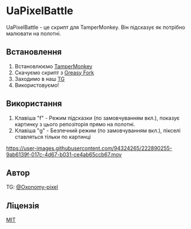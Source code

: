 # UaPixelBattle
UaPixelBattle - це скрипт для TamperMonkey. Він підсказує як потрібно малювати на полотні.

## Встановлення
1. Встановлюємо [TamperMonkey](https://chrome.google.com/webstore/detail/tampermonkey/dhdgffkkebhmkfjojejmpbldmpobfkfo?hl=ru)
2. Скачуємо скрипт з [Greasy Fork](https://greasyfork.org/ru/scripts/461145-uapixelbattle)
3. Заходимо в наш [TG](https://t.me/uapixelbattlechat)
4. Використовуємо!

## Використання 
1. Клавіша "f" - Режим підсказки (по замовчуванням вкл.), показує картинку з цього репозіторія прямо на полотні.
2. Клавіша "g" - Безпечний режим (по замовчуванням вкл.), пікселі ставляться тільки по картинці

https://user-images.githubusercontent.com/94324265/222890255-9ab6139f-017c-4d67-b031-ce4ab65ccb67.mov

## Автор
TG: [@Oxonomy-pixel](https://t.me/Oxonomy-pixel)

## Ліцензія
[MIT](LICENSE)
